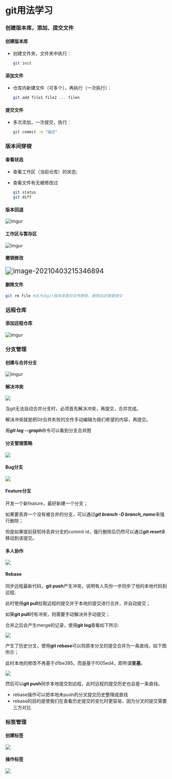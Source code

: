 # git用法学习

### 创建版本库，添加、提交文件

#### 创建版本库 

- 创建文件夹，文件夹中执行：

  ```bash
  git init
  ```

#### 添加文件

- 仓库内新建文件（可多个），再执行（一次执行）：

  ```bash
  git add file1 file2 ... filen
  ```

#### 提交文件

- 多次添加，一次提交，执行：

  ```bash
  git commit -m "描述"
  ```

### 版本间穿梭

#### 查看状态

- 查看工作区（当前仓库）的状态;

- 查看文件有无被修改过

  ```bash
  git status
  git diff
  ```

#### 版本回退

![Imgur](imgs/版本回退.png)



#### 工作区与暂存区

![Imgur](imgs/工作区与暂存区.jpg)



#### 撤销修改

<img src="imgs/撤销修改.png" alt="image-20210403215346894" style="zoom:150%;" />



#### 删除文件

```bash
git rm file #此为从git版本库里将文件删除，删除后还需要提交
```

### 远程仓库

#### 添加远程仓库

<img src="imgs/添加远程仓库.jpg" alt="Imgur"  />

### 分支管理

#### 创建与合并分支

![Imgur](imgs/创建与合并分支.png)

#### 解决冲突

![](imgs/冲突时分支合并.png)

当git无法自动合并分支时，必须首先解决冲突，再提交，合并完成。

解决冲突就是把Git合并失败的文件手动编辑为我们希望的内容，再提交。

用***git log --graph***命令可以看到分支合并图

#### 分支管理策略

![](imgs/分支管理策略.png)

#### Bug分支

![](imgs/Bug分支.png)

#### Feature分支

开发一个新feature，最好新建一个分支；

如果要丢弃一个没有被合并的分支，可以通过***git branch -D branch_name***来强行删除；

但是如果提前获知待丢弃分支的commit id，强行删除后仍然可以通过***git reset***来移动到该提交。

#### 多人协作

![](imgs/多人协作.png)

#### Rebase

同步远程最新代码，**git push**产生冲突，说明有人先你一步同步了他的本地代码到远程;

此时使用**git pull**拉取远程的提交并于本地的提交进行合并，并自动提交；

如果**git pull**时有冲突，则需要手动解决并手动提交；

合并之后会产生merge的记录，使用**git log**查看如下所示:

![](imgs/rebase1.png)

产生了历史分叉，使用**git rebase**可以将原本分叉的提交合并为一条直线，如下图所示；

此时本地的修改不再基于d1be385，而是基于f005ed4，即所谓**变基**。

![](imgs/rebase2.png)

然后可以**git push**同步本地提交到远程，此时远程的提交历史也会是一条直线。

- rebase操作可以把本地未push的分叉提交历史整理成直线
- rebase的目的是使我们在查看历史提交的变化时更容易，因为分叉的提交需要三方对比

### 标签管理

#### 创建标签

![](imgs/创建标签.png)

#### 操作标签

![](imgs/操作标签.png)